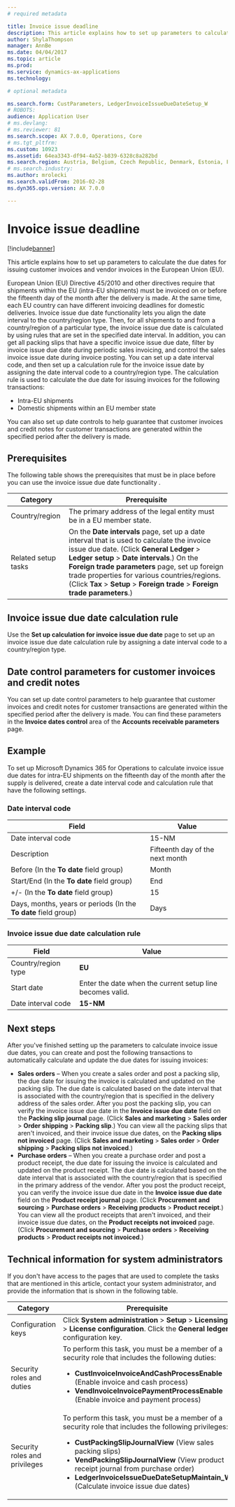 ```yaml
---
# required metadata

title: Invoice issue deadline
description: This article explains how to set up parameters to calculate the due dates for issuing customer invoices and vendor invoices in the European Union (EU).
author: ShylaThompson
manager: AnnBe
ms.date: 04/04/2017
ms.topic: article
ms.prod: 
ms.service: dynamics-ax-applications
ms.technology: 

# optional metadata

ms.search.form: CustParameters, LedgerInvoiceIssueDueDateSetup_W
# ROBOTS: 
audience: Application User
# ms.devlang: 
# ms.reviewer: 81
ms.search.scope: AX 7.0.0, Operations, Core
# ms.tgt_pltfrm: 
ms.custom: 10923
ms.assetid: 64ea3343-df94-4a52-b839-6328c8a282bd
ms.search.region: Austria, Belgium, Czech Republic, Denmark, Estonia, Finland, France, Germany, Hungary, Iceland, Italy, Latvia, Lithuania, Netherlands, Poland, Spain, Sweden, United Kingdom
# ms.search.industry: 
ms.author: mrolecki
ms.search.validFrom: 2016-02-28
ms.dyn365.ops.version: AX 7.0.0

---
```


# Invoice issue deadline

[!include[banner](../includes/banner.md)]


This article explains how to set up parameters to calculate the due dates for issuing customer invoices and vendor invoices in the European Union (EU).

European Union (EU) Directive 45/2010 and other directives require that shipments within the EU (intra-EU shipments) must be invoiced on or before the fifteenth day of the month after the delivery is made. At the same time, each EU country can have different invoicing deadlines for domestic deliveries. Invoice issue due date functionality lets you align the date interval to the country/region type. Then, for all shipments to and from a country/region of a particular type, the invoice issue due date is calculated by using rules that are set in the specified date interval. In addition, you can get all packing slips that have a specific invoice issue due date, filter by invoice issue due date during periodic sales invoicing, and control the sales invoice issue date during invoice posting. You can set up a date interval code, and then set up a calculation rule for the invoice issue date by assigning the date interval code to a country/region type. The calculation rule is used to calculate the due date for issuing invoices for the following transactions:

-   Intra-EU shipments
-   Domestic shipments within an EU member state

You can also set up date controls to help guarantee that customer invoices and credit notes for customer transactions are generated within the specified period after the delivery is made.

## Prerequisites
The following table shows the prerequisites that must be in place before you can use the invoice issue due date functionality .

| Category            | Prerequisite                                                                                                                                                                                                                                                                                                                                                                             |
|---------------------|------------------------------------------------------------------------------------------------------------------------------------------------------------------------------------------------------------------------------------------------------------------------------------------------------------------------------------------------------------------------------------------|
| Country/region      | The primary address of the legal entity must be in a EU member state.                                                                                                                                                                                                                                                                                                                    |
| Related setup tasks | On the **Date intervals** page, set up a date interval that is used to calculate the invoice issue due date. (Click **General Ledger** &gt; **Ledger setup** &gt; **Date intervals**.) On the **Foreign trade parameters** page, set up foreign trade properties for various countries/regions. (Click **Tax** &gt; **Setup** &gt; **Foreign trade** &gt; **Foreign trade parameters**.) |

## Invoice issue due date calculation rule
Use the **Set up calculation for invoice issue due date** page to set up an invoice issue due date calculation rule by assigning a date interval code to a country/region type.

## Date control parameters for customer invoices and credit notes
You can set up date control parameters to help guarantee that customer invoices and credit notes for customer transactions are generated within the specified period after the delivery is made. You can find these parameters in the **Invoice dates control** area of the **Accounts receivable parameters** page.

## Example
To set up Microsoft Dynamics 365 for Operations to calculate invoice issue due dates for intra-EU shipments on the fifteenth day of the month after the supply is delivered, create a date interval code and calculation rule that have the following settings.

### Date interval code

| Field                                                           | Value                           |
|-----------------------------------------------------------------|---------------------------------|
| Date interval code                                              | 15-NM                           |
| Description                                                     | Fifteenth day of the next month |
| Before (In the **To date** field group)                         | Month                           |
| Start/End (In the **To date** field group)                      | End                             |
| +/- (In the **To date** field group)                            | 15                              |
| Days, months, years or periods (In the **To date** field group) | Days                            |

### Invoice issue due date calculation rule

| Field               | Value                                                     |
|---------------------|-----------------------------------------------------------|
| Country/region type | **EU**                                                    |
| Start date          | Enter the date when the current setup line becomes valid. |
| Date interval code  | **15-NM**                                                 |

## Next steps
After you've finished setting up the parameters to calculate invoice issue due dates, you can create and post the following transactions to automatically calculate and update the due dates for issuing invoices:

-   **Sales orders** – When you create a sales order and post a packing slip, the due date for issuing the invoice is calculated and updated on the packing slip. The due date is calculated based on the date interval that is associated with the country/region that is specified in the delivery address of the sales order. After you post the packing slip, you can verify the invoice issue due date in the **Invoice issue due date** field on the **Packing slip journal** page. (Click **Sales and marketing** &gt; **Sales order** &gt; **Order shipping** &gt; **Packing slip**.) You can view all the packing slips that aren't invoiced, and their invoice issue due dates, on the **Packing slips not invoiced** page. (Click **Sales and marketing** &gt; **Sales order** &gt; **Order shipping** &gt; **Packing slips not invoiced**.)
-   **Purchase orders** – When you create a purchase order and post a product receipt, the due date for issuing the invoice is calculated and updated on the product receipt. The due date is calculated based on the date interval that is associated with the country/region that is specified in the primary address of the vendor. After you post the product receipt, you can verify the invoice issue due date in the **Invoice issue due date** field on the **Product receipt journal** page. (Click **Procurement and sourcing** &gt; **Purchase orders** &gt; **Receiving products** &gt; **Product receipt**.) You can view all the product receipts that aren't invoiced, and their invoice issue due dates, on the **Product receipts not invoiced** page. (Click **Procurement and sourcing** &gt; **Purchase orders** &gt; **Receiving products** &gt; **Product receipts not invoiced**.)

## Technical information for system administrators
If you don't have access to the pages that are used to complete the tasks that are mentioned in this article, contact your system administrator, and provide the information that is shown in the following table.

<table>
<colgroup>
<col width="50%" />
<col width="50%" />
</colgroup>
<thead>
<tr class="header">
<th>Category</th>
<th>Prerequisite</th>
</tr>
</thead>
<tbody>
<tr class="odd">
<td>Configuration keys</td>
<td>Click <strong>System administration</strong> &gt; <strong>Setup</strong> &gt; <strong>Licensing</strong> &gt; <strong>License configuration</strong>. Click the <strong>General ledger</strong> configuration key.</td>
</tr>
<tr class="even">
<td>Security roles and duties</td>
<td>To perform this task, you must be a member of a security role that includes the following duties:
<ul>
<li><strong>CustInvoiceInvoiceAndCashProcessEnable</strong> (Enable invoice and cash process)</li>
<li><strong>VendInvoiceInvoicePaymentProcessEnable</strong> (Enable invoice and payment process)</li>
</ul></td>
</tr>
<tr class="odd">
<td>Security roles and privileges</td>
<td>To perform this task, you must be a member of a security role that includes the following privileges:
<ul>
<li><strong>CustPackingSlipJournalView</strong> (View sales packing slips)</li>
<li><strong>VendPackingSlipJournalView</strong> (View product receipt journal from purchase order)</li>
<li><strong>LedgerInvoiceIssueDueDateSetupMaintain_W</strong> (Calculate invoice issue due dates)</li>
</ul></td>
</tr>
</tbody>
</table>






